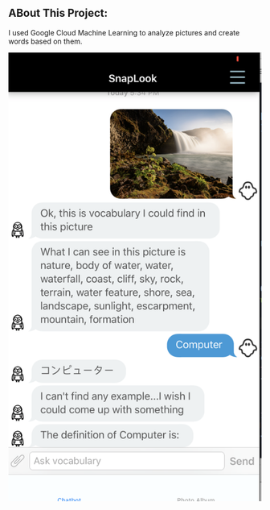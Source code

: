 ## ABout This Project: 

I used Google Cloud Machine Learning to analyze pictures and create words based on them.

![alt text](https://github.com/ryhy122/chatbot/blob/master/screenshot.png)
